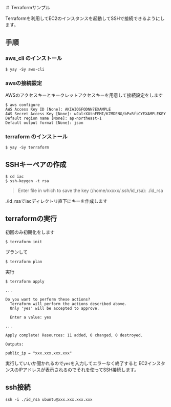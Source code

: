 ＃ Terraformサンプル

Terraformを利用してEC2のインスタンスを起動してSSHで接続できるようにします。

## 手順

### aws_cli のインストール

```
$ yay -Sy aws-cli
```

### awsの接続設定

AWSのアクセスキーとキークレットアクセスキーを用意して接続設定をします
```
$ aws configure
AWS Access Key ID [None]: AKIAIOSFODNN7EXAMPLE
AWS Secret Access Key [None]: wJalrXUtnFEMI/K7MDENG/bPxRfiCYEXAMPLEKEY
Default region name [None]: ap-northeast-1
Default output format [None]: json
```

### terraform のインストール

```
$ yay -Sy terraform
```

## SSHキーペアの作成

```
$ cd iac
$ ssh-keygen -t rsa
```

> Enter file in which to save the key (/home/xxxxx/.ssh/id_rsa): ./id_rsa

./id_rsaでiacディレクトリ直下にキーを作成します

## terraformの実行

初回のみ初期化をします

```
$ terraform init
```

プランして

```
$ terraform plan
```

実行

```
$ terraform apply

...

Do you want to perform these actions?
  Terraform will perform the actions described above.
  Only 'yes' will be accepted to approve.

  Enter a value: yes

...

Apply complete! Resources: 11 added, 0 changed, 0 destroyed.

Outputs:

public_ip = "xxx.xxx.xxx.xxx"
```

実行していいか聞かれるので`yes`を入力してエラーなく終了すると
EC2インスタンスのIPアドレスが表示されるのでそれを使ってSSH接続します。

## ssh接続

```
ssh -i ./id_rsa ubuntu@xxx.xxx.xxx.xxx
```
